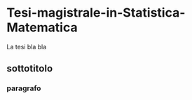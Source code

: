 # Tesi-magistrale-in-Statistica-Matematica

La tesi bla bla 

## sottotitolo

### paragrafo

####

####